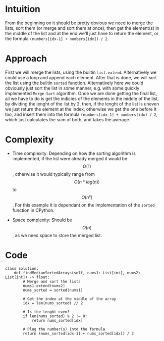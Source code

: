 # Intuition

From the beginning on it should be pretty obvious we need to merge the lists, sort them (or merge and sort them at once), then get the element(s) in the middle of the list and at the end we'll just have to return the element, or the formula `(numbers[idx-1] + numbers[idx]) / 2`.

# Approach

First we will merge the lists, using the builtin `list.extend`. Alternatively we could use a loop and append each element. After that is done, we will sort the list using the builtin `sorted` function. Alternatively here we could obviously just sort the list in some manner, e.g. with some quickly implemented `Merge-Sort` algorithm.
Once we are done getting the final list, all we have to do is get the indicies of the elements in the middle of the list, by dividing the lenght of the list by 2, then, if the lenght of the list is uneven we just return the element at the index, otherwise we get the one before it too, and insert them into the formula `(numbers[idx-1] + numbers[idx) / 2`, which just calculates the sum of both, and takes the average.

# Complexity

- Time complexity:
Depending on how the sorting algorithm is implemented, if the list were already merged it would be $$O(1)$$, otherwise it would typically range from $$O(n*log(n))$$ to $$O(n²)$$. For this example it is dependant on the implementation of the `sorted` function in CPython.

- Space complexity:
Should be $$O(n)$$, as we need space to store the merged list.

# Code

```python3 []
class Solution:
    def findMedianSortedArrays(self, nums1: List[int], nums2: List[int]) -> float:
        # Merge and sort the lists
        nums1.extend(nums2)
        nums_sorted = sorted(nums1)

        # Get the index at the middle of the array
        idx = len(nums_sorted) // 2

        # Is the lenght even?
        if len(nums_sorted) % 2 != 0:
            return nums_sorted[idx]
        
        # Plug the number(s) into the formula
        return (nums_sorted[idx-1] + nums_sorted[idx]) / 2
        
```